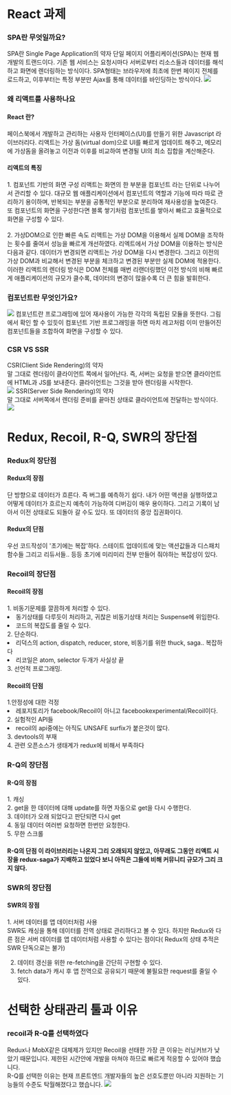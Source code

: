 <h1>React 과제</h1>
<h3>SPA란 무엇일까요?</h3>
SPA란 Single Page Application의 약자
단일 페이지 어플리케이션(SPA)는 현재 웹개발의 트랜드이다.
기존 웹 서비스는 요청시마다 서버로부터 리소스들과 데이터를 해석하고 화면에 렌더링하는 방식이다. SPA형태는 브라우저에 최초에 한번 페이지 전체를 로드하고, 이후부터는 특정 부분만 Ajax를 통해 데이터를 바인딩하는 방식이다.
<image src= "https://linked2ev.github.io/assets/img/devlog/201808/2018-08-01-SPA-step1.png">

  <h3> 왜 리액트를 사용하나요 </h3>
  <h4>React 란?</h4>
  페이스북에서 개발하고 관리하는 사용자 인터페이스(UI)를 만들기 위한 Javascript 라이브러리다.
  리액트는 가상 돔(virtual dom)으로 UI를 빠르게 업데이트 해주고, 메모리에 가상돔을 올려놓고 이전과 이후를 비교하여 변경될 UI의 최소 집합을 계산해준다.
  
  <h4>리액트의 특징</h4>
   <span>1. 컴포넌트 기반의 화면 구성</span>
     리액트는 화면의 한 부분을 컴포넌트 라는 단위로 나누어서 관리할 수 있다. 대규모 웹 애플리케이션에서 컴포넌트의 역할과 기능에 따라 따로 관리하기 용이하며, 반복되는 부분을 공통적인 부분으로 분리하여 재사용성을 높여준다. 또 컴포넌트의 화면을 구성한다면 블록 쌓기처럼 컴포넌트를 쌓아서 빠르고 효율적으로 화면을 구성할 수 있다.
 </br></br><span>2. 가상DOM으로 인한 빠른 속도</span>
  리액트는 가상 DOM을 이용해서 실제 DOM을 조작하는 횟수를 줄여서 성능을 빠르게 개선하였다. 리엑트에서 가상 DOM을 이용하는 방식은 다음과 같다.
  데이터가 변경되면 리액트는 가상 DOM을 다시 변경한다. 그리고 이전의 가상 DOM과 비교해서 변경된 부분을 체크하고 변경된 부분만 실제 DOM에 적용한다. 이러한 리액트의 렌더링 방식은 DOM 전체를 매번 리랜더링했던 이전 방식의 비해 빠르게 애플리케이션의 규모가 클수록, 데이터의 변경이 많을수록 더 큰 힘을 발휘한다.
  
  <h3> 컴포넌트란 무엇인가요? </h3>
  <image src= "https://i0.wp.com/hanamon.kr/wp-content/uploads/2021/01/%EC%BB%B4%ED%8F%AC%EB%84%8C%ED%8A%B8.png?resize=768%2C506&ssl=1">
  컴포넌트란 프로그래밍에 있어 재사용이 가능한 각각의 독립된 모듈을 뜻한다. 그림에서 확인 할 수 있듯이 컴포넌트 기반 프로그래밍을 하면 마치 레고처럼 이미 만들어진 컴포넌트들을 조합하여 화면을 구성할 수 있다.
  
  <h3> CSR VS SSR</h3>
  CSR(Client Side Rendering)의 약자 </br>
  말 그대로 렌더링이 클라이언트 쪽에서 일어난다. 즉, 서버는 요청을 받으면 클라이언트에 HTML과 JS를 보내준다. 클라이언트는 그것을 받아 렌더링을 시작한다. </br>
  <image src="https://img1.daumcdn.net/thumb/R1280x0/?scode=mtistory2&fname=https%3A%2F%2Fblog.kakaocdn.net%2Fdn%2FmvAPF%2FbtrcM1fGQEJ%2FoqGeGnUFg9wXZOkClMC39k%2Fimg.png">
  SSR(Server Side Rendering)의 약자 </br>
  말 그대로 서버쪽에서 렌더링 준비를 끝마친 상태로 클라이언트에 전달하는 방식이다.
  <image src="https://img1.daumcdn.net/thumb/R1280x0/?scode=mtistory2&fname=https%3A%2F%2Fblog.kakaocdn.net%2Fdn%2F6J4Fs%2FbtrcNnv3HWf%2F3f3KnWPKUBtlU7HshmcuOK%2Fimg.png">
  
  <h1>Redux, Recoil, R-Q, SWR의 장단점 </h1>
    <h3>Redux의 장단점 </h3>
     <h4> Redux의 장점 </h4>
      단 방향으로 데이터가 흐른다. 즉 버그를 예측하기 쉽다. 내가 어떤 액션을 실행하였고 어떻게 데이터가 흐르는지 예측이 가능하여 디버깅이 매우 용이하다. 그리고 기록이 남아서 이전 상태로도 되돌아 갈 수도 있다. 또 데이터의 중앙 집권화이다.
  <h4> Redux의 단점 </h4>
  우선 코드작성이 '초기에는 복잡'하다. 스테이트 업데이트에 맞는 액션값들과 디스패치 함수들 그리고 리듀서들.. 등등 초기에 미리미리 전부 만들어 줘야하는 복잡성이 있다.
  
  <h3> Recoil의 장단점 </h3>
  <h4> Recoil의 장점 </h4>
  1. 비동기문제를 깔끔하게 처리할 수 있다. </br>
  <li>동기상태를 다루듯이 처리하고, 귀찮은 비동기상태 처리는 Suspense에 위임한다. </li>
  <li>코드의 복잡도를 줄일 수 있다. </li>
  2. 단순하다. </br>
  <li> 리덕스의 action, dispatch, reducer, store, 비동기를 위한 thuck, saga.. 복잡하다</li>
  <li> 리코일은 atom, selector 두개가 사실상 끝 </li>
  3. 선언적 프로그래밍.</br>
  <h4> Recoil의 단점 </h4>
  1.안정성에 대한 걱정 </br>
  <li>레포지토리가 facebook/Recoil이 아니고 facebookexperimental/Recoil이다. </li>
  2. 실험적인 API들 </br>
  <li> recoil의 api중에는 아직도 UNSAFE surfix가 붙은것이 많다.</li>
  3. devtools의 부재 </br>
  4. 관련 오픈소스가 생태계가 redux에 비해서 부족하다 </br>

<h3> R-Q의 장단점 </h3>
<h4> R-Q의 장점 </h4>
1. 캐싱</br>
2. get을 한 데이터에 대해 update를 하면 자동으로 get을 다시 수행한다.</br>
3. 데이터가 오래 되었다고 판단되면 다시 get</br>
4. 동일 데이터 여러번 요청하면 한번만 요청한다.</br>
5. 무한 스크롤</br>
<h4> R-Q의 단점 </4>
이 라이브러리는 나온지 그리 오래되지 않았고, 아무래도 그동안 리액트 시장을 redux-saga가 지배하고 있었다 보니 아직은 그들에 비해 커뮤니티 규모가 그리 크지 않다.

<h3> SWR의 장단점 </h3>
<h4> SWR의 장점  </h4>
1. 서버 데이터를 앱 데이터처럼 사용 </br>
SWR도 캐싱을 통해 데이터를 전역 상태로 관리하다고 볼 수 있다. 하지만 Redux와 다른 점은 서버 데이터를 앱 데이터처럼 사용할 수 있다는 점이다( Redux의 상태 추적은 SWR 단독으로는 불가) </br>

2. 데이터 갱신을 위한 re-fetching을 간단히 구현할 수 있다.</br>
3. fetch data가 캐시 후 앱 전역으로 공유되기 때문에 불필요한 request를 줄일 수 있다.</br>

<h1> 선택한 상태관리 툴과 이유 </h1>
<h3> recoil과 R-Q를 선택하였다 </h3>
  Redux나 MobX같은 대체제가 있지만 Recoil을 선태한 가장 큰 이유는 러닝커브가 낮았기 때문입니다. 제한된 시간안에 개발을 마쳐야 하므로 빠르게 적응할 수 있어야 했습니다. </br>
  R-Q를 선택한 이유는 현재 프론트엔드 개발자들의 높은 선호도뿐만 아니라 지원하는 기능들의 수준도 탁월해졌다고 했습니다.
  <img src="https://tech.madup.com/uploads/react-query-vs-swr/graph.png">
  
